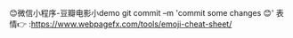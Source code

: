 :blush:微信小程序-豆瓣电影小demo
git commit –m 'commit some changes :blush:'
表情:point_right: :https://www.webpagefx.com/tools/emoji-cheat-sheet/
